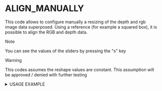 # ALIGN_MANUALLY
This code allows to configure manually a resizing of the depth and rgb image data superposed.
Using a reference (for example a squared box), it is possible to align the RGB and depth data.

> [!NOTE]
> You can see the values of the sliders by pressing the "s" key

> [!WARNING]
> This codes assumes the reshape values are constant. 
> This assumption will be approved / denied with further testing

<details>

<summary>USAGE EXAMPLE</summary>

Upon executing the code: 
<div align="center">
    <img height="60%" width="60%" alt="Image from matlab" src="/../main/mahel/img/img5.png?raw=true">
</div>
As it can be seen in the previous picture, the picture can be modified by using the sliders. 
This allows to control manually how the two pictures overlay. 

The values of deformation used can be seen pressing the "s" key. In this case: 
```dx = 2, dy = -117, scale = 1.12, width_scale = 1.00, height_scale = 1.34```


</details>